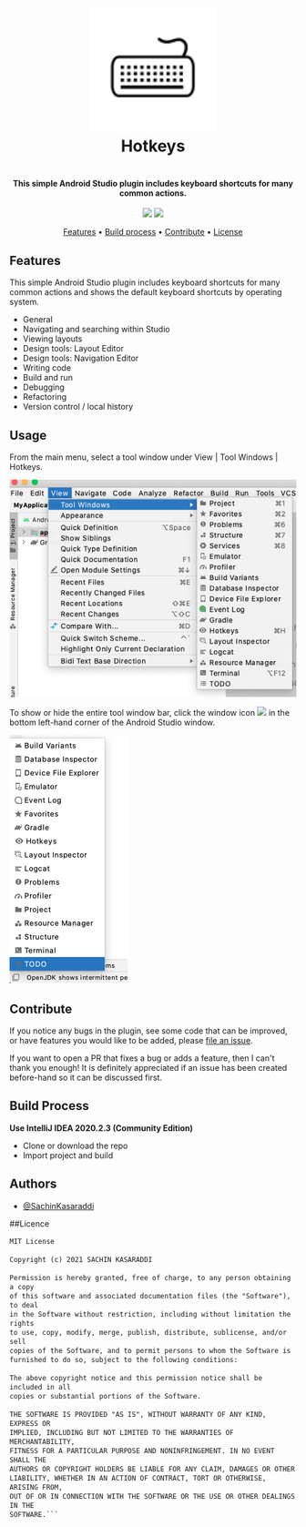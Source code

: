 <h1 align="center" style="text-align: center; padding-bottom: 20px;">
  <br>
  <a href="http://www.sachinkasaraddi.com"><img src="https://github.com/SachinKasaraddi/Hotkeys/blob/master/src/main/resources/META-INF/pluginIcon.svg" alt="Hotkeys" width="220"/></a>
  <br>
  Hotkeys
  <br>
</h1>

<h4 align="center">This simple Android Studio plugin includes keyboard shortcuts for many common actions.</h4>

<p align="center">
<img src="https://img.shields.io/badge/licence-MIT-orange.svg">
<img src="https://img.shields.io/badge/release-v1.0.0-orange.svg">
</p>

<p align="center">
  <a href="#Features">Features</a> •
  <a href="#build-process">Build process</a> •
  <a href="#contribute">Contribute</a> •
  <a href="#Licence">License</a>
</p>

## Features
This simple Android Studio plugin includes keyboard shortcuts for many common actions and shows the default keyboard shortcuts by operating system.
* General
* Navigating and searching within Studio
* Viewing layouts
* Design tools: Layout Editor
* Design tools: Navigation Editor
* Writing code
* Build and run
* Debugging
* Refactoring
* Version control / local history
 
## Usage

From the main menu, select a tool window under View | Tool Windows | Hotkeys.

![Hotkeys View](images/hotkeys_screenshot_5.png)

To show or hide the entire tool window bar, click the window icon <img src="https://developer.android.com/studio/images/intro/window-icon_2-1_2x.png?hl=hr"> in the bottom left-hand corner of the Android Studio window.

![Hotkeys](images/hotkeys_screenshot_4.png)

## Contribute

If you notice any bugs in the plugin, see some code that can be improved, or have features you would like to be added, please [file an issue](https://github.com/SachinKasaraddi/Hotkeys/issues/new).

If you want to open a PR that fixes a bug or adds a feature, then I can't thank you enough! It is definitely appreciated if an issue has been created before-hand so it can be discussed first.

## Build Process

**Use IntelliJ IDEA 2020.2.3 (Community Edition)**

* Clone or download the repo
* Import project and build





## Authors

- [@SachinKasaraddi](https://github.com/SachinKasaraddi)

##Licence

```
MIT License

Copyright (c) 2021 SACHIN KASARADDI

Permission is hereby granted, free of charge, to any person obtaining a copy
of this software and associated documentation files (the "Software"), to deal
in the Software without restriction, including without limitation the rights
to use, copy, modify, merge, publish, distribute, sublicense, and/or sell
copies of the Software, and to permit persons to whom the Software is
furnished to do so, subject to the following conditions:

The above copyright notice and this permission notice shall be included in all
copies or substantial portions of the Software.

THE SOFTWARE IS PROVIDED "AS IS", WITHOUT WARRANTY OF ANY KIND, EXPRESS OR
IMPLIED, INCLUDING BUT NOT LIMITED TO THE WARRANTIES OF MERCHANTABILITY,
FITNESS FOR A PARTICULAR PURPOSE AND NONINFRINGEMENT. IN NO EVENT SHALL THE
AUTHORS OR COPYRIGHT HOLDERS BE LIABLE FOR ANY CLAIM, DAMAGES OR OTHER
LIABILITY, WHETHER IN AN ACTION OF CONTRACT, TORT OR OTHERWISE, ARISING FROM,
OUT OF OR IN CONNECTION WITH THE SOFTWARE OR THE USE OR OTHER DEALINGS IN THE
SOFTWARE.```